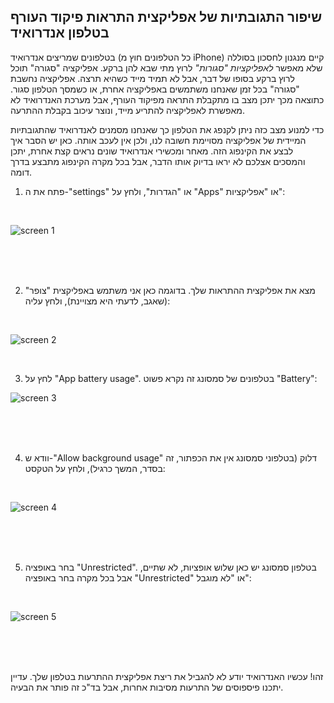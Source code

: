 ## שיפור התגובתיות של אפליקצית התראות פיקוד העורף בטלפון אנדרואיד
בטלפונים שמריצים אנדרואיד (כל הטלפונים חוץ מ iPhone) קיים מנגנון לחסכון בסוללה שלא מאפשר _לאפליקציות "סגורות"_ לרוץ מתי שבא להן ברקע. אפליקציה "סגורה" תוכל לרוץ ברקע בסופו של דבר,  אבל לא תמיד מייד כשהיא תרצה. אפליקציה נחשבת "סגורה" בכל זמן שאנחנו משתמשים באפליקציה אחרת, או כשמסך הטלפון סגור. כתוצאה מכך יתכן מצב בו מתקבלת התראה מפיקוד העורף, אבל מערכת האנדרואיד לא מאפשרת לאפליקציה להתריע מייד, ונוצר עיכוב בקבלת ההתרעה.

כדי למנוע מצב כזה ניתן לקנפג את הטלפון כך שאנחנו מסמנים לאנדרואיד שהתגובתיות המיידית של אפליקציה מסויימת חשובה לנו, ולכן אין לעכב אותה. כאן יש הסבר איך לבצע את הקינפוג הזה. מאחר ומכשירי אנדרואיד שונים נראים קצת אחרת, יתכן והמסכים אצלכם לא יראו בדיוק אותו הדבר, אבל בכל מקרה הקינפוג מתבצע בדרך דומה.
1. פתח את ה-"settings" או "הגדרות", ולחץ על "Apps" או "אפליקציות":

<br />

![screen 1](2025-06-22_11-10.jpg)

<br />
<br />
<br />

2. מצא את אפליקצית ההתראות שלך. בדוגמה כאן אני משתמש באפליקצית "צופר" (שאגב, לדעתי היא מצויינת), ולחץ עליה:

<br />

![screen 2](2025-06-22_11-13.jpg)

<br />

3. לחץ על "App battery usage". בטלפונים של סמסונג זה נקרא פשוט "Battery":

![screen 3](2025-06-22_11-15.jpg)

<br />
<br />
<br />


4. וודא ש-"Allow background usage" דלוק (בטלפוני סמסונג אין את הכפתור, זה בסדר, המשך כרגיל), ולחץ על הטקסט:
  
<br />

![screen 4](2025-06-22_11-16.jpg)

<br />
<br />
<br />


5. בחר באופציה "Unrestricted". בטלפון סמסונג יש כאן שלוש אופציות, לא שתיים, אבל בכל מקרה בחר באופציה "Unrestricted" או "לא מוגבל":
  
<br />

![screen 5](2025-06-22_11-17.jpg)

<br />
<br />
<br />

זהו! עכשיו האנדרואיד יודע לא להגביל את ריצת אפליקצית ההתרעות בטלפון שלך. עדיין יתכנו פיספוסים של התרעות מסיבות אחרות, אבל בד"כ זה פותר את הבעיה.


